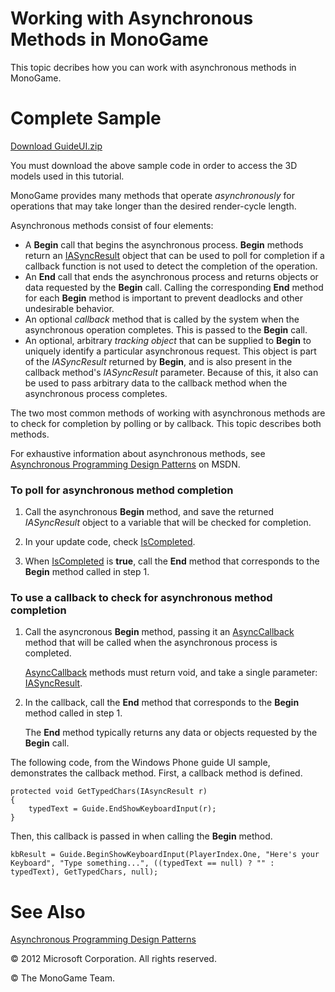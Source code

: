

# Working with Asynchronous Methods in MonoGame

This topic decribes how you can work with asynchronous methods in MonoGame.

# Complete Sample

[Download GuideUI.zip](http://go.microsoft.com/fwlink/?LinkId=258708)

You must download the above sample code in order to access the 3D models used in this tutorial.

MonoGame provides many methods that operate _asynchronously_ for operations that may take longer than the desired render-cycle length.

Asynchronous methods consist of four elements:

*   A **Begin** call that begins the asynchronous process. **Begin** methods return an [IASyncResult](http://msdn.microsoft.com/en-us/library/system.iasyncresult.aspx) object that can be used to poll for completion if a callback function is not used to detect the completion of the operation.
*   An **End** call that ends the asynchronous process and returns objects or data requested by the **Begin** call. Calling the corresponding **End** method for each **Begin** method is important to prevent deadlocks and other undesirable behavior.
*   An optional _callback_ method that is called by the system when the asynchronous operation completes. This is passed to the **Begin** call.
*   An optional, arbitrary _tracking object_ that can be supplied to **Begin** to uniquely identify a particular asynchronous request. This object is part of the _IASyncResult_ returned by **Begin**, and is also present in the callback method's _IASyncResult_ parameter. Because of this, it also can be used to pass arbitrary data to the callback method when the asynchronous process completes.

The two most common methods of working with asynchronous methods are to check for completion by polling or by callback. This topic describes both methods.

For exhaustive information about asynchronous methods, see [Asynchronous Programming Design Patterns](http://msdn.microsoft.com/library/ms228969.aspx) on MSDN.

### To poll for asynchronous method completion

1.  Call the asynchronous **Begin** method, and save the returned _IASyncResult_ object to a variable that will be checked for completion.
    
2.  In your update code, check [IsCompleted](http://msdn.microsoft.com/en-us/library/system.iasyncresult.iscompleted.aspx).
    
3.  When [IsCompleted](http://msdn.microsoft.com/en-us/library/system.iasyncresult.iscompleted.aspx) is **true**, call the **End** method that corresponds to the **Begin** method called in step 1.
    

### To use a callback to check for asynchronous method completion

1.  Call the asyncronous **Begin** method, passing it an [AsyncCallback](http://msdn.microsoft.com/en-us/library/system.asynccallback.aspx) method that will be called when the asynchronous process is completed.
    
    [AsyncCallback](http://msdn.microsoft.com/en-us/library/system.asynccallback.aspx) methods must return void, and take a single parameter: [IASyncResult](http://msdn.microsoft.com/en-us/library/system.iasyncresult.aspx).
    
2.  In the callback, call the **End** method that corresponds to the **Begin** method called in step 1.
    
    The **End** method typically returns any data or objects requested by the **Begin** call.
    

The following code, from the Windows Phone guide UI sample, demonstrates the callback method. First, a callback method is defined.

    protected void GetTypedChars(IAsyncResult r)
    {
        typedText = Guide.EndShowKeyboardInput(r);
    }

Then, this callback is passed in when calling the **Begin** method.

    kbResult = Guide.BeginShowKeyboardInput(PlayerIndex.One, "Here's your Keyboard", "Type something...", ((typedText == null) ? "" : typedText), GetTypedChars, null);
          

# See Also

[Asynchronous Programming Design Patterns](http://msdn.microsoft.com/library/ms228969.aspx)  

© 2012 Microsoft Corporation. All rights reserved.  

© The MonoGame Team.
